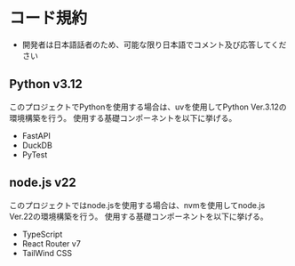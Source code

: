 # コード規約

- 開発者は日本語話者のため、可能な限り日本語でコメント及び応答してください

## Python v3.12

このプロジェクトでPythonを使用する場合は、uvを使用してPython Ver.3.12の環境構築を行う。
使用する基礎コンポーネントを以下に挙げる。
- FastAPI
- DuckDB
- PyTest

## node.js v22

このプロジェクトではnode.jsを使用する場合は、nvmを使用してnode.js Ver.22の環境構築を行う。
使用する基礎コンポーネントを以下に挙げる。
- TypeScript
- React Router v7
- TailWind CSS

